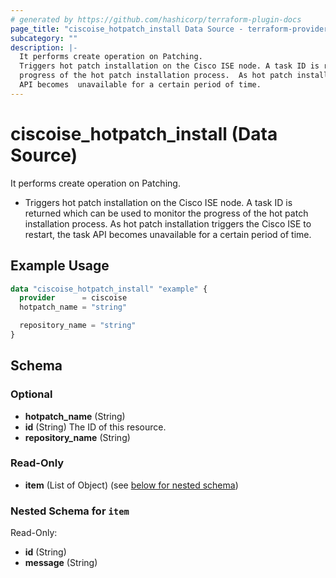 ```yaml
---
# generated by https://github.com/hashicorp/terraform-plugin-docs
page_title: "ciscoise_hotpatch_install Data Source - terraform-provider-ciscoise"
subcategory: ""
description: |-
  It performs create operation on Patching.
  Triggers hot patch installation on the Cisco ISE node. A task ID is returned which  can be used to monitor the
  progress of the hot patch installation process.  As hot patch installation triggers the Cisco ISE to restart, the task
  API becomes  unavailable for a certain period of time.
---
```


# ciscoise_hotpatch_install (Data Source)

It performs create operation on Patching.

- Triggers hot patch installation on the Cisco ISE node. A task ID is returned which  can be used to monitor the
progress of the hot patch installation process.  As hot patch installation triggers the Cisco ISE to restart, the task
API becomes  unavailable for a certain period of time.

## Example Usage

```terraform
data "ciscoise_hotpatch_install" "example" {
  provider      = ciscoise
  hotpatch_name = "string"

  repository_name = "string"
}
```

<!-- schema generated by tfplugindocs -->
## Schema

### Optional

- **hotpatch_name** (String)
- **id** (String) The ID of this resource.
- **repository_name** (String)

### Read-Only

- **item** (List of Object) (see [below for nested schema](#nestedatt--item))

<a id="nestedatt--item"></a>
### Nested Schema for `item`

Read-Only:

- **id** (String)
- **message** (String)


